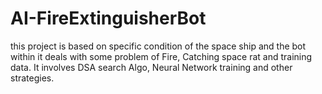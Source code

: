 # AI-FireExtinguisherBot
this project is based on specific condition of the space ship and the bot within it deals with some problem of Fire, Catching space rat and training data. It involves DSA search Algo, Neural Network training and other strategies.
